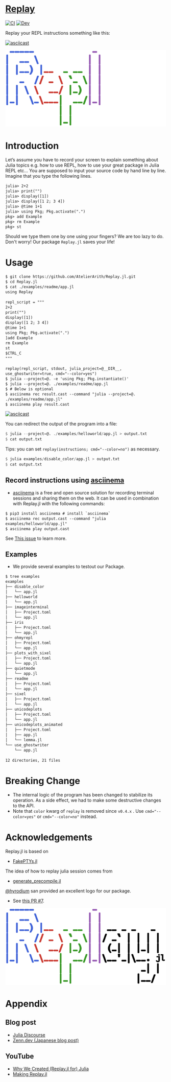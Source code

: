 # [Replay](https://github.com/AtelierArith/Replay.jl)

[![CI](https://github.com/AtelierArith/Replay.jl/actions/workflows/CI.yml/badge.svg)](https://github.com/AtelierArith/Replay.jl/actions/workflows/CI.yml) [![Dev](https://img.shields.io/badge/docs-dev-blue.svg)](https://AtelierArith.github.io/Replay.jl/dev)

Replay your REPL instructions something like this:

[![asciicast](https://asciinema.org/a/V3w9CQXAesZUgAeTIUXytkpws.svg)](https://asciinema.org/a/V3w9CQXAesZUgAeTIUXytkpws)

![](docs/src/assets/logo-dark.svg)

# Introduction

Let’s assume you have to record your screen to explain something about Julia topics e.g. how to use REPL, how to use your great package in Julia REPL etc… You are supposed to input your source code by hand line by line. Imagine that you type the following lines.

```
julia> 2+2
julia> print("")
julia> display([1])
julia> display([1 2; 3 4])
julia> @time 1+1
julia> using Pkg; Pkg.activate(".")
pkg> add Example
pkg> rm Example
pkg> st
```

Should we type them one by one using your fingers? We are too lazy to do.
Don't worry! Our package `Replay.jl` saves your life!

# Usage

```console
$ git clone https://github.com/AtelierArith/Replay.jl.git
$ cd Replay.jl
$ cat ./examples/readme/app.jl
using Replay

repl_script = """
2+2
print("")
display([1])
display([1 2; 3 4])
@time 1+1
using Pkg; Pkg.activate(".")
]add Example
rm Example
st
$CTRL_C
"""

replay(repl_script, stdout, julia_project=@__DIR__, use_ghostwriter=true, cmd="--color=yes")
$ julia --project=@. -e 'using Pkg; Pkg.instantiate()'
$ julia --project=@. ./examples/readme/app.jl
$ # Below is optional
$ asciinema rec result.cast --command "julia --project=@. ./examples/readme/app.jl"
$ asciinema play result.cast
```

[![asciicast](https://asciinema.org/a/WeyJwfjliWRSzliWMnbBQNtJP.svg)](https://asciinema.org/a/WeyJwfjliWRSzliWMnbBQNtJP)


You can redirect the output of the program into a file:

```julia
$ julia --project=@. ./examples/helloworld/app.jl > output.txt
$ cat output.txt
```

Tips: you can set `replay(instructions; cmd="--color=no")` as necessary.

```julia
$ julia examples/disable_color/app.jl > output.txt
$ cat output.txt
```

## Record instructions using [asciinema](https://asciinema.org/)

- [asciinema](https://asciinema.org/) is a free and open source solution for recording terminal sessions and sharing them on the web. It can be used in combination with Replay.jl with the following commands:

```console
$ pip3 install asciinema # install `asciinema`
$ asciinema rec output.cast --command "julia examples/helloworld/app.jl"
$ asciinema play output.cast
```

See [This issue](https://github.com/AtelierArith/Replay.jl/issues/23) to learn more.

## Examples

- We provide several examples to testout our Package.

```console
$ tree examples
examples
├── disable_color
│   └── app.jl
├── helloworld
│   └── app.jl
├── imageinterminal
│   ├── Project.toml
│   └── app.jl
├── iris
│   ├── Project.toml
│   └── app.jl
├── ohmyrepl
│   ├── Project.toml
│   └── app.jl
├── plots_with_sixel
│   ├── Project.toml
│   └── app.jl
├── quietmode
│   └── app.jl
├── readme
│   ├── Project.toml
│   └── app.jl
├── sixel
│   ├── Project.toml
│   └── app.jl
├── unicodeplots
│   ├── Project.toml
│   └── app.jl
├── unicodeplots_animated
│   ├── Project.toml
│   ├── app.jl
│   └── lemma.jl
└── use_ghostwriter
    └── app.jl

12 directories, 21 files
```

# Breaking Change

- The internal logic of the program has been changed to stabilize its operation. As a side effect, we had to make some destructive changes to the API.
- Note that `color` kwarg of `replay` is removed since `v0.4.x` . Use `cmd="--color=yes"` or `cmd="--color=no"` instead.


# Acknowledgements

Replay.jl is based on

- [FakePTYs.jl](https://github.com/JuliaLang/julia/blob/v1.6.3/test/testhelpers/FakePTYs.jl)

The idea of how to replay julia session comes from

- [generate_precompile.jl](https://github.com/JuliaLang/julia/blob/v1.6.3/contrib/generate_precompile.jl)

[@hyrodium](https://github.com/hyrodium) san provided an excellent logo for our package.
- See [this PR #7](https://github.com/AtelierArith/Replay.jl/pull/7).

![](docs/src/assets/logo.svg)

# Appendix

## Blog post

- [Julia Discourse](https://discourse.julialang.org/t/ann-replay-jl-replay-instructions/71655)
- [Zenn.dev (Japanese blog post)](https://zenn.dev/terasakisatoshi/articles/b32638b8f6a34a)

## YouTube
- [Why We Created (Replay.jl for) Julia](https://www.youtube.com/watch?v=HNOK1sK-F3I)
- [Making Replay.jl](https://www.youtube.com/watch?v=KlXNVgv6b24)
